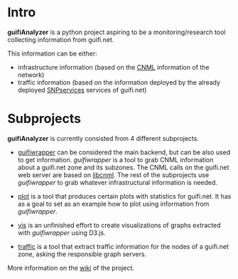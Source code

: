 # Intro

**guifiAnalyzer** is a python project aspiring to be a monitoring/research tool collecting information from guifi.net. 

This information can be either: 
* infrastructure information (based on the [CNML](http://en.wiki.guifi.net/wiki/CNML/en) information of the network) 
* traffic information (based on the information deployed by the already deployed  [SNPservices](https://github.com/guifi/snpservices) services of guifi.net)

# Subprojects

**guifiAnalyzer** is currently consisted from 4 different subprojects. 

* [guifiwrapper](https://github.com/emmdim/guifiAnalyzer/wiki/guifiwrapper) can be considered the main backend, but can be also used to get information. _guifiwrapper_ is a tool to grab CNML information about a guifi.net zone and its subzones. The CNML calls on the guifi.net web server are based on [libcnml](https://github.com/emmdim/guifiAnalyzer/wiki/https://github.com/PabloCastellano/libcnml/). The rest of the subprojects use _guifiwrapper_ to grab whatever infrastructural information is needed.

* [plot](https://github.com/emmdim/guifiAnalyzer/wiki/plot) is a tool that produces certain plots with statistics for guifi.net. It has as a goal to set as an example how to plot using information from _guifiwrapper_.

* [vis](https://github.com/emmdim/guifiAnalyzer/wiki/vis) is an unfinished effort to create visualizations of graphs extracted with _guifiwrapper_ using D3.js.

* [traffic](https://github.com/emmdim/guifiAnalyzer/wiki/traffic) is a tool that extract traffic information for the nodes of a guifi.net zone, asking the responsible graph servers. 


More information on the [wiki](https://github.com/emmdim/guifiAnalyzer/wiki) of the project.

